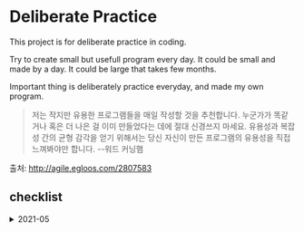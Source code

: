 # Deliberate Practice


This project is for deliberate practice in coding.

Try to create small but usefull program every day. It could be small and made by a day. It could be large that takes few months.

Important thing is deliberately practice everyday, and made my own program.


> 저는 작지만 유용한 프로그램들을 매일 작성할 것을 추천합니다. 누군가가 똑같거나 혹은 더 나은 걸 이미 만들었다는 데에 절대 신경쓰지 마세요. 유용성과 복잡성 간의 균형 감각을 얻기 위해서는 당신 자신이 만든 프로그램의 유용성을 직접 느껴봐야만 합니다. --워드 커닝햄

출처: http://agile.egloos.com/2807583


## checklist




<details>
  <summary>2021-05</summary>
  
- [x] 2021.05.05: [python: chai calculater](./python/chai_calculator/)
- [x] 2021.05.06: start study review project
- [ ] 2021.05.07:
- [x] 2021.05.08: union-set data structure, study-review project
- [x] 2021.05.09: shell script, study-review project
- [ ] 2021.05.10: 
- [ ] 2021.05.11:
- [x] 2021.05.12: study-review project (get_env_data_as_dict with test)
- [ ] 2021.05.13:
- [x] 2021.05.14: [python: study-review project](./python/study_review/)
- [ ] 2021.05.15:
- [ ] 2021.05.16:
- [x] 2021.05.17: [python (exercises4programmers ch01): Basic tip-calculator](./exercises4programmers/ch01/python/)
- [x] 2021.05.18: [python (exercises4programmers ch01): Refactor tip-calculator](./exercises4programmers/ch01/python/)
- [ ] 2021.05.19:
- [ ] 2021.05.20:
- [ ] 

</details>

